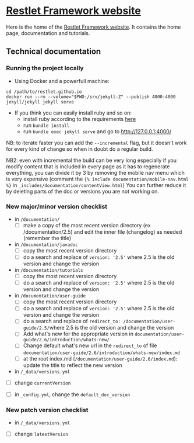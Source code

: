 # [Restlet Framework website](https://restlet.talend.com/)

Here is the home of the [Restlet Framework website](https://restlet.talend.com/). It contains the home page, documentation and tutorials.

## Technical documentation

### Running the project locally

- Using Docker and a powerfull machine:

```
cd /path/to/restlet.github.io
docker run --rm --volume="$PWD:/srv/jekyll:Z" --publish 4000:4000 jekyll/jekyll jekyll serve
```

- If you think you can easily install ruby and so on:
  - install ruby according to the requirements [here](https://jekyllrb.com/docs/)
  - run `bundle install`
  - run `bundle exec jekyll serve` and go to http://127.0.0.1:4000/

NB: to iterate faster you can add the `--incremental` flag, but it doesn't work for every kind of change so when in doubt do a regular build.

NB2: even with incremental the build can be very long especially if you modify content that is included in every page as it has to regenerate everything, you can divide it by 3 by removing the mobile nav menu which is very expensive (comment the `{% include documentation/mobile-nav.html %}` in `_includes/documentation/contentView.html`)
You can further reduce it by deleting parts of the doc or versions you are not working on.

### New major/minor version checklist

- in `/documentation/` 
  - [ ] make a copy of the most recent version directory (ex /documentation/2.5) and edit the inner file (changelog) as needed (remember the title)
  
- in `/documentation/javadoc`
  - [ ] copy the most recent version directory
  - [ ] do a search and replace of `version: '2.5'` where 2.5 is the old version and change the version
  
- in `/documentation/tutorials`
  - [ ] copy the most recent version directory
  - [ ] do a search and replace of `version: '2.5'` where 2.5 is the old version and change the version
  
- in `/documentation/user-guide`
  - [ ] copy the most recent version directory
  - [ ] do a search and replace of `version: '2.5'` where 2.5 is the old version and change the version
  - [ ] do a search and replace of `redirect_to: /documentation/user-guide/2.5/`where 2.5 is the old version and change the version
  - [ ] Add what's new for the appropriate version in `documentation/user-guide/2.6/introduction/whats-new/`
  - [ ] Change default what's new url in the `redirect_to` of file `documentation/user-guide/2.6/introduction/whats-new/index.md`
  - [ ] at the root index.md (`/documentation/user-guide/2.6/index.md`): update the title to reflect the new version 

- in `/_data/versions.yml`
 - [ ] change `currentVersion`
 
- [ ] in `_config.yml`, change the `default_doc_version`

### New patch version checklist

- in `/_data/versions.yml`
- [ ] change `latestVersion`
